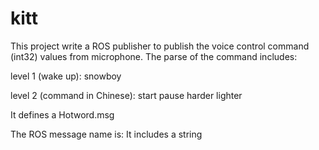 # kitt
This project write a ROS publisher to publish the voice control command (int32) values from microphone. The parse of the command includes: 

level 1 (wake up): 
snowboy

level 2 (command in Chinese): 
start
pause
harder
lighter

It defines a Hotword.msg

The ROS message name is:
It includes a string
